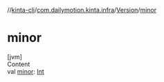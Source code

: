 //[kinta-cli](../../../index.md)/[com.dailymotion.kinta.infra](../index.md)/[Version](index.md)/[minor](minor.md)



# minor  
[jvm]  
Content  
val [minor](minor.md): [Int](https://kotlinlang.org/api/latest/jvm/stdlib/kotlin/-int/index.html)  



